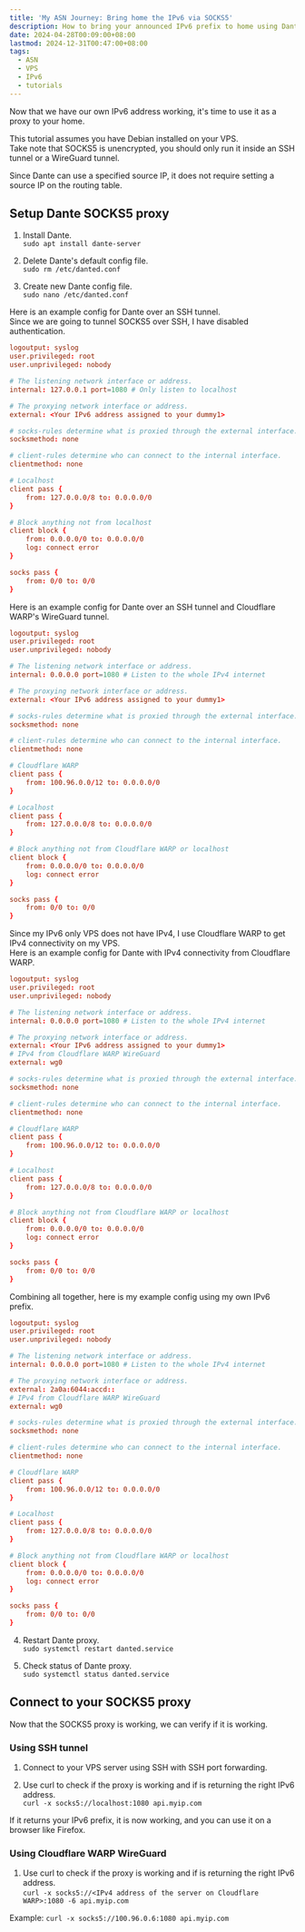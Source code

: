 ```yaml
---
title: 'My ASN Journey: Bring home the IPv6 via SOCKS5'
description: How to bring your announced IPv6 prefix to home using Dante SOCKS5 proxy
date: 2024-04-28T00:09:00+08:00
lastmod: 2024-12-31T00:47:00+08:00
tags:
  - ASN
  - VPS
  - IPv6
  - tutorials
---
```

Now that we have our own IPv6 address working, it's time to use it as a proxy to your home.

This tutorial assumes you have Debian installed on your VPS.\
Take note that SOCKS5 is unencrypted, you should only run it inside an SSH tunnel or a WireGuard tunnel.

Since Dante can use a specified source IP, it does not require setting a source IP on the routing table.

## Setup Dante SOCKS5 proxy

1. Install Dante.\
`sudo apt install dante-server`

2. Delete Dante's default config file.\
`sudo rm /etc/danted.conf`

3. Create new Dante config file.\
`sudo nano /etc/danted.conf`

Here is an example config for Dante over an SSH tunnel.\
Since we are going to tunnel SOCKS5 over SSH, I have disabled authentication.

```conf
logoutput: syslog
user.privileged: root
user.unprivileged: nobody

# The listening network interface or address.
internal: 127.0.0.1 port=1080 # Only listen to localhost

# The proxying network interface or address.
external: <Your IPv6 address assigned to your dummy1>

# socks-rules determine what is proxied through the external interface.
socksmethod: none

# client-rules determine who can connect to the internal interface.
clientmethod: none

# Localhost
client pass {
    from: 127.0.0.0/8 to: 0.0.0.0/0
}

# Block anything not from localhost
client block {
    from: 0.0.0.0/0 to: 0.0.0.0/0
    log: connect error
}

socks pass {
    from: 0/0 to: 0/0
}
```

Here is an example config for Dante over an SSH tunnel and Cloudflare WARP's WireGuard tunnel.

```conf
logoutput: syslog
user.privileged: root
user.unprivileged: nobody

# The listening network interface or address.
internal: 0.0.0.0 port=1080 # Listen to the whole IPv4 internet

# The proxying network interface or address.
external: <Your IPv6 address assigned to your dummy1>

# socks-rules determine what is proxied through the external interface.
socksmethod: none

# client-rules determine who can connect to the internal interface.
clientmethod: none

# Cloudflare WARP
client pass {
    from: 100.96.0.0/12 to: 0.0.0.0/0
}

# Localhost
client pass {
    from: 127.0.0.0/8 to: 0.0.0.0/0
}

# Block anything not from Cloudflare WARP or localhost
client block {
    from: 0.0.0.0/0 to: 0.0.0.0/0
    log: connect error
}

socks pass {
    from: 0/0 to: 0/0
}
```

Since my IPv6 only VPS does not have IPv4, I use Cloudflare WARP to get IPv4 connectivity on my VPS.\
Here is an example config for Dante with IPv4 connectivity from Cloudflare WARP.

```conf
logoutput: syslog
user.privileged: root
user.unprivileged: nobody

# The listening network interface or address.
internal: 0.0.0.0 port=1080 # Listen to the whole IPv4 internet

# The proxying network interface or address.
external: <Your IPv6 address assigned to your dummy1>
# IPv4 from Cloudflare WARP WireGuard
external: wg0

# socks-rules determine what is proxied through the external interface.
socksmethod: none

# client-rules determine who can connect to the internal interface.
clientmethod: none

# Cloudflare WARP
client pass {
    from: 100.96.0.0/12 to: 0.0.0.0/0
}

# Localhost
client pass {
    from: 127.0.0.0/8 to: 0.0.0.0/0
}

# Block anything not from Cloudflare WARP or localhost
client block {
    from: 0.0.0.0/0 to: 0.0.0.0/0
    log: connect error
}

socks pass {
    from: 0/0 to: 0/0
}
```

Combining all together, here is my example config using my own IPv6 prefix.

```conf
logoutput: syslog
user.privileged: root
user.unprivileged: nobody

# The listening network interface or address.
internal: 0.0.0.0 port=1080 # Listen to the whole IPv4 internet

# The proxying network interface or address.
external: 2a0a:6044:accd::
# IPv4 from Cloudflare WARP WireGuard
external: wg0

# socks-rules determine what is proxied through the external interface.
socksmethod: none

# client-rules determine who can connect to the internal interface.
clientmethod: none

# Cloudflare WARP
client pass {
    from: 100.96.0.0/12 to: 0.0.0.0/0
}

# Localhost
client pass {
    from: 127.0.0.0/8 to: 0.0.0.0/0
}

# Block anything not from Cloudflare WARP or localhost
client block {
    from: 0.0.0.0/0 to: 0.0.0.0/0
    log: connect error
}

socks pass {
    from: 0/0 to: 0/0
}
```

4. Restart Dante proxy.\
`sudo systemctl restart danted.service`

5. Check status of Dante proxy.\
`sudo systemctl status danted.service`

## Connect to your SOCKS5 proxy

Now that the SOCKS5 proxy is working, we can verify if it is working.

### Using SSH tunnel

1. Connect to your VPS server using SSH with SSH port forwarding.

2. Use curl to check if the proxy is working and if is returning the right IPv6 address.\
`curl -x socks5://localhost:1080 api.myip.com`

If it returns your IPv6 prefix, it is now working, and you can use it on a browser like Firefox.

### Using Cloudflare WARP WireGuard

1. Use curl to check if the proxy is working and if is returning the right IPv6 address.\
`curl -x socks5://<IPv4 address of the server on Cloudflare WARP>:1080 -6 api.myip.com`

Example: `curl -x socks5://100.96.0.6:1080 api.myip.com`
